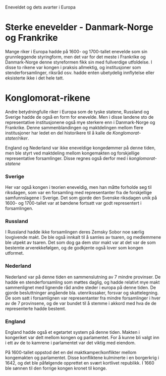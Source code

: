 Eneveldet og dets avarter i Europa

# Sterke enevelder - Danmark-Norge og Frankrike

Mange riker i Europa hadde på 1600- og 1700-tallet enevelde som sin grunnleggende styringform, men det var for det meste i Frankrike og Danmark-Norge denne styreformen fikk sin med fullverdige utfoldelse. I disse to rikene var kongen i praksis allmektig, og institusjoner som stenderforsamlinger, riksråd osv. hadde enten ubetydelig innflytelse eller eksisterte ikke i det hele tatt.

# Konglomorat-rikene
Andre betydningfulle riker i Europa som de tyske statene, Russland og Sverige hadde de også en form for enevelde. Men i disse landene sto de representative institusjonene også mye sterkere enn i Danmark-Norge og Frankrike. Denne sammenblandingen og maktdelingen mellom flere institusjoner har ledet en del historikere til å kalle de *Konglomorat-stater/riker*. 

England og Nederland var ikke eneveldige kongedømmer på denne tiden, men ble styrt ved maktdeling mellom kongemakten og forskjellige representative forsamlinger. Disse regnes også derfor med i *konglomorat-statene*

### Sverige
Her var også kongen i teorien eneveldig, men han måtte forholde seg til riksdagen, som var en forsamling med representanter fra de forskjellige samfunnslagene i Sverige. Det som gjorde den Svenske riksdagen unik på 1600- og 1700-tallet var at bøndene fortsatt var godt representert i forsamlingen.

### Russland
I Russland hadde ikke forsamlingen deres Zemsky Sobor noe særlig lovgivende makt. De ble også innkalt til å samles av tsaren, og medlemmene ble utpekt av tsaren. Det som dog ga dem stor makt var at det var de som bestemte arverekkefølgen, og de godkjente også lover som kongen utformet.

### Nederland
Nederland var på denne tiden en sammenslutning av 7 mindre provinser. De hadde en stenderforsamling som møttes daglig, og hadde relativt mye makt sammenlignet med lignende råd andre steder i europa på denne tiden. De gjorde besluttninger angående bla. utenrikssaker, forsvar og skattelegning. De som satt i forsamlignen var representanter fra mindre forsamlinger i hver av de 7 provinsene, og de var bundet til å stemme i akkord med hva de de representerte hadde bestemt.

### England
England hadde også et egetartet system på denne tiden. Makten i kongeriket var delt mellom kongen og parlamentet. For å kunne bli valgt inn i ett av de to kamrene i parlamentet var det viktig med eiendom.

På 1600-tallet oppstod det en del maktkamper/konflikter mellom kongemakten og parlamentet. Disse konfliktene kulminerte i en borgerkrig i 1642, og det ble påfølgende opprettet en svært kortlivet republikk. I 1660 ble sønnen til den forrige kongen kronet til konge.